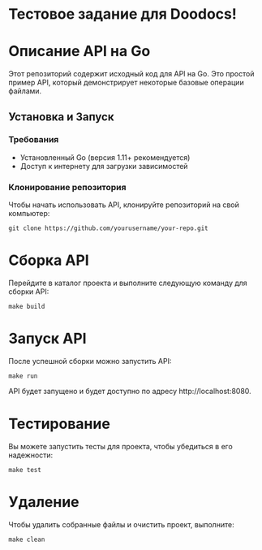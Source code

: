 # Тестовое задание для Doodocs!
# Описание API на Go

Этот репозиторий содержит исходный код для API на Go. Это простой пример API, который демонстрирует некоторые базовые операции файлами.
## Установка и Запуск

### Требования

- Установленный Go (версия 1.11+ рекомендуется)
- Доступ к интернету для загрузки зависимостей

### Клонирование репозитория

Чтобы начать использовать API, клонируйте репозиторий на свой компьютер:


`git clone https://github.com/yourusername/your-repo.git`

# Сборка API

Перейдите в каталог проекта и выполните следующую команду для сборки API:

`make build`

# Запуск API

После успешной сборки можно запустить API:

`make run`

API будет запущено и будет доступно по адресу http://localhost:8080.

# Тестирование

Вы можете запустить тесты для проекта, чтобы убедиться в его надежности:

`make test`

# Удаление

Чтобы удалить собранные файлы и очистить проект, выполните:

`make clean`
